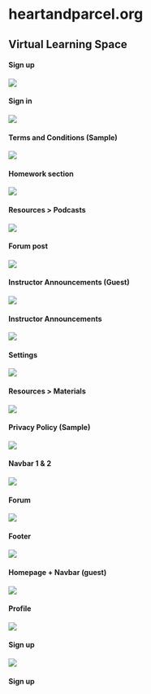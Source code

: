 # heartandparcel.org
## Virtual Learning Space
#### Sign up
![](images/Capture.PNG)
#### Sign in
![](images/eqwe.png)
#### Terms and Conditions (Sample)
![](images/erqwerqwer.PNG)
#### Homework section
![](images/ertetewrt.PNG)
#### Resources > Podcasts
![](images/ewrqrqwer.PNG)
#### Forum post
![](images/ewrqwerewq.PNG)
#### Instructor Announcements (Guest)
![](images/qwerqwerwer.PNG)
#### Instructor Announcements
![](images/reqwerqwe.PNG)
#### Settings
![](images/rweqrewqrweqrqew.PNG)
#### Resources > Materials
![](images/rweqrwe.PNG)
#### Privacy Policy (Sample)
![](images/tewrtertert.PNG)
#### Navbar 1 & 2
![](images/tuytyutui.PNG)
#### Forum
![](images/uioipoi.PNG)
#### Footer
![](images/uiyioy.PNG)
#### Homepage + Navbar (guest)
![](images/uiyipo.PNG)
#### Profile
![](images/werqwerqwe.PNG)
#### Sign up
![](images/wetrqwertqwer.PNG)
#### Sign up
